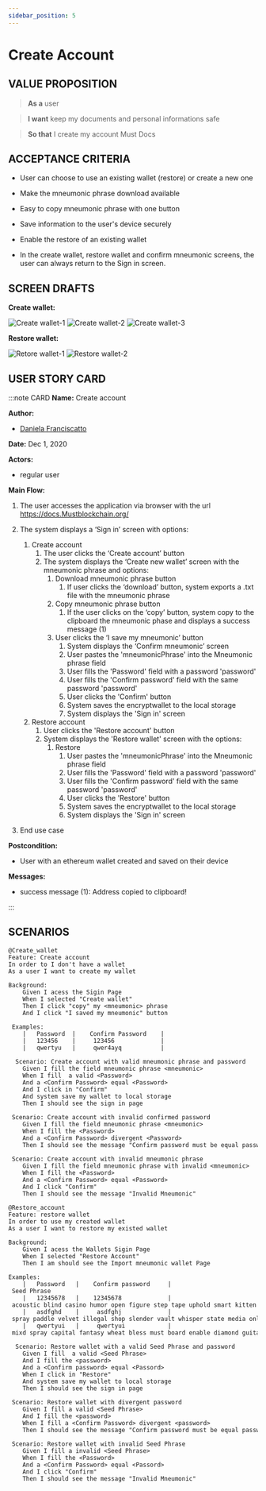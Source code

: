 ```yaml
---
sidebar_position: 5
---
```

# Create Account

## VALUE PROPOSITION

> **As a** user

> **I want** keep my documents and personal informations safe

> **So that**  I create my account Must Docs

## ACCEPTANCE CRITERIA

- User can choose to use an existing wallet (restore) or create a new one

- Make the mneumonic phrase download available

- Easy to copy mneumonic phrase with one button

- Save information to the user's device securely

- Enable the restore of an existing wallet

- In the create wallet, restore wallet and confirm mneumonic screens, the user can always return to the Sign in screen.

## SCREEN DRAFTS

**Create wallet:**

![Create wallet-1](/img/must-docs/Create1.png)
![Create wallet-2](/img/must-docs/Create2.png)
![Create wallet-3](/img/must-docs/Create3.png)

**Restore wallet:**

![Retore wallet-1](/img/must-docs/Restore1.png)
![Restore wallet-2](/img/must-docs/Restore2.png)

## USER STORY CARD

:::note CARD
**Name:** Create account

**Author:** 

- [Daniela Franciscatto](https://github.com/danielaanjos) 

**Date:** Dec 1, 2020

**Actors:**  

- regular user

**Main Flow:**

1. The user accesses the application via browser with the url <https://docs.Mustblockchain.org/>

2. The system displays a ‘Sign in’ screen with options:
    1. Create account
        1. The user clicks the ‘Create account’ button
        2. The system displays the ‘Create new wallet’ screen with the mneumonic phrase and options:
            1. Download mneumonic phrase button
                1. If user clicks the ‘download’ button, system exports a .txt file with the mneumonic phrase
            2. Copy mneumonic phrase button
                1. If the user clicks on the ‘copy’ button, system copy to the clipboard the mneumonic phase and displays a success message (1)
            3. User clicks the ‘I save my mneumonic’ button
                1. System displays the ‘Confirm mneumonic’ screen
                2. User pastes the 'mneumonicPhrase' into the Mneumonic phrase field
                3. User fills the 'Password' field with a password 'password'
                4. User fills the 'Confirm password' field with the same password 'password'
                5. User clicks the 'Confirm' button
                6. System saves the encryptwallet to the local storage
                7. System displays the 'Sign in' screen
    2. Restore account
        1. User clicks the 'Restore account' button
        2. System displays the 'Restore wallet' screen with the options:
            1. Restore
                1. User pastes the 'mneumonicPhrase' into the Mneumonic phrase field
                2. User fills the 'Password' field with a password 'password'
                3. User fills the 'Confirm password' field with the same password 'password'
                4. User clicks the 'Restore' button
                5. System saves the encryptwallet to the local storage
                6. System displays the 'Sign in' screen

3. End use case

**Postcondition:**

 - User with an ethereum wallet created and saved on their device

**Messages:**

- success message (1): Address copied to clipboard!

:::

## SCENARIOS

```gherkin
@Create_wallet
Feature: Create account
In order to I don't have a wallet
As a user I want to create my wallet
 
Background:
    Given I acess the Sigin Page
    When I selected "Create wallet" 
    Then I click "copy" my <mneumonic> phrase
    And I click "I saved my mneumonic" button
 
 Examples:
    |   Password  |    Confirm Password    |
    |   123456    |     123456             |
    |   qwertyu   |     qwer4ayq           |

  Scenario: Create account with valid mneumonic phrase and password
    Given I fill the field mneumonic phrase <mneumonic>
    When I fill  a valid <Password>
    And a <Confirm Password> equal <Password>
    And I click in "Confirm"
    And system save my wallet to local storage
    Then I should see the sign in page
    
 Scenario: Create account with invalid confirmed password
    Given I fill the field mneumonic phrase <mneumonic>
    When I fill the <Password>
    And a <Confirm Password> divergent <Password>
    Then I should see the message "Confirm password must be equal password!"

 Scenario: Create account with invalid mneumonic phrase
    Given I fill the field mneumonic phrase with invalid <mneumonic>
    When I fill the <Password>
    And a <Confirm Password> equal <Password>
    And I click "Confirm"
    Then I should see the message "Invalid Mneumonic" 

```

```gherkin
@Restore_account
Feature: restore wallet
In order to use my created wallet
As a user I want to restore my existed wallet

Background:
    Given I acess the Wallets Sigin Page
    When I selected "Restore Account"
    Then I am should see the Import mneumonic wallet Page

Examples:
    |   Password   |    Confirm password     | Seed Phrase                                                                     |
    |   12345678   |    12345678             | acoustic blind casino humor open figure step tape uphold smart kitten extra     |
    |   asdfghd    |     asdfghj             | spray paddle velvet illegal shop slender vault whisper state media only similar |
    |   qwertyui   |     qwertyui            | mixd spray capital fantasy wheat bless must board enable diamond guitar clutch  |

  Scenario: Restore wallet with a valid Seed Phrase and password
    Given I fill  a valid <Seed Phrase>
    And I fill the <password>
    And a <Confirm password> equal <Passord>
    When I click in "Restore"
    And system save my wallet to local storage
    Then I should see the sign in page 

 Scenario: Restore wallet with divergent password
    Given I fill a valid <Seed Phrase>
    And I fill the <password> 
    When I fill a <Confirm Password> divergent <password>
    Then I should see the message "Confirm password must be equal password!"

 Scenario: Restore wallet with invalid Seed Phrase
    Given I fill a invalid <Seed Phrase>
    When I fill the <Password>
    And a <Confirm Password> equal <Passord>
    And I click "Confirm"
    Then I should see the message "Invalid Mneumonic"   
```
